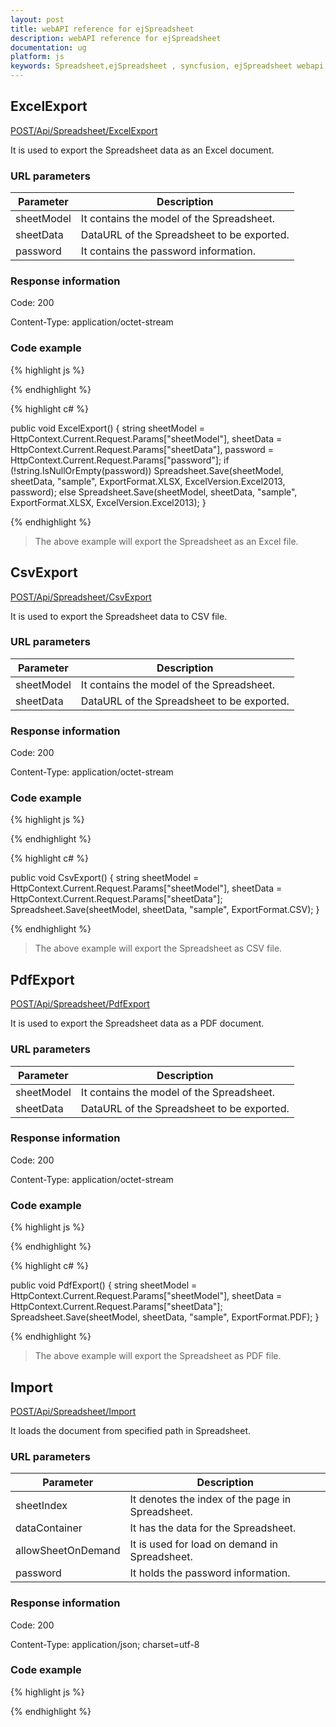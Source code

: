 ```yaml
---
layout: post
title: webAPI reference for ejSpreadsheet
description: webAPI reference for ejSpreadsheet
documentation: ug
platform: js
keywords: Spreadsheet,ejSpreadsheet , syncfusion, ejSpreadsheet webapi
---
```


## ExcelExport

[POST/Api/Spreadsheet/ExcelExport](http://js.syncfusion.com/demos/ejServices/api/Spreadsheet/ExcelExport)

It is used to export the Spreadsheet data as an Excel document.

### URL parameters

|  Parameter |  Description | 
|---|---|
|sheetModel|It contains the model of the Spreadsheet.|
|sheetData|DataURL of the Spreadsheet to be exported.|
|password|It contains the password information.|

### Response information 

Code: 200

Content-Type: application/octet-stream	

### Code example 

{% highlight js %}


{% endhighlight %}

{% highlight c# %}

public void ExcelExport()
{
string sheetModel = HttpContext.Current.Request.Params["sheetModel"], sheetData = HttpContext.Current.Request.Params["sheetData"], password = HttpContext.Current.Request.Params["password"];
if (!string.IsNullOrEmpty(password))
	Spreadsheet.Save(sheetModel, sheetData, "sample", ExportFormat.XLSX, ExcelVersion.Excel2013, password);
else
	Spreadsheet.Save(sheetModel, sheetData, "sample", ExportFormat.XLSX, ExcelVersion.Excel2013);
}

{% endhighlight %}

>The above example will export the Spreadsheet as an Excel file.

## CsvExport

[POST/Api/Spreadsheet/CsvExport](http://js.syncfusion.com/demos/ejServices/api/Spreadsheet/CsvExport)

It is used to export the Spreadsheet data to CSV file.

### URL parameters

|  Parameter |  Description | 
|---|---|
|sheetModel|It contains the model of the Spreadsheet.|
|sheetData|DataURL of the Spreadsheet to be exported.|

### Response information 

Code: 200

Content-Type: application/octet-stream	

### Code example 

{% highlight js %}



{% endhighlight %}

{% highlight c# %}

public void CsvExport()
{
string sheetModel = HttpContext.Current.Request.Params["sheetModel"], sheetData = HttpContext.Current.Request.Params["sheetData"];
Spreadsheet.Save(sheetModel, sheetData, "sample", ExportFormat.CSV);
}

{% endhighlight %}

>The above example will export the Spreadsheet as CSV file.

## PdfExport

[POST/Api/Spreadsheet/PdfExport](http://js.syncfusion.com/demos/ejServices/api/Spreadsheet/PdfExport)

It is used to export the Spreadsheet data as a PDF document.

### URL parameters

|  Parameter |  Description | 
|---|---|
|sheetModel|It contains the model of the Spreadsheet.|
|sheetData|DataURL of the Spreadsheet to be exported.|

### Response information 

Code: 200

Content-Type: application/octet-stream	

### Code example 

{% highlight js %}


{% endhighlight %}

{% highlight c# %}

public void PdfExport()
{
string sheetModel = HttpContext.Current.Request.Params["sheetModel"], sheetData = HttpContext.Current.Request.Params["sheetData"];
Spreadsheet.Save(sheetModel, sheetData, "sample", ExportFormat.PDF);
}

{% endhighlight %}

>The above example will export the Spreadsheet as PDF file.

## Import

[POST/Api/Spreadsheet/Import](http://js.syncfusion.com/demos/ejServices/api/Spreadsheet/Import)

It loads the document from specified path in Spreadsheet.

### URL parameters

|  Parameter |  Description | 
|---|---|
|sheetIndex|It denotes the index of the page in Spreadsheet.|
|dataContainer|It has the data for the Spreadsheet.|
|allowSheetOnDemand|It is used for load on demand in Spreadsheet.|
|password|It holds the password information.|

### Response information 

Code: 200

Content-Type:  application/json; charset=utf-8

### Code example 

{% highlight js %}

{% endhighlight %}




